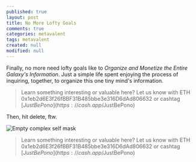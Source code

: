 ```yaml
---
published: true
layout: post
title: No More Lofty Goals
comments: true
categories: metavalent
tags: metavalent
created: null
modified: null
---
```

Finally, no more need lofty goals like to _Organize and Monetize the Entire Galaxy's Information_. Just a simple life spent enjoying the process of inquiring, together, to organize this one tiny mind's information.

> Learn something interesting or valuable here? Let us know with ETH 0x1eb2d6E3f26fBBF31B485bbe3e316D6dAd806632 or cashtag [$JustBePono](https://cash.app/$JustBePono)

Then, hit delete, ftw.

![Empty complex self mask]({{site.baseurl}}/assets/images/empty.complex.self.mask.jpg)


> Learn something interesting or valuable here? Let us know with ETH 0x1eb2d6E3f26fBBF31B485bbe3e316D6dAd806632 or cashtag [$JustBePono](https://cash.app/$JustBePono)